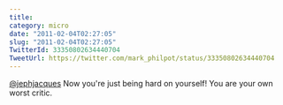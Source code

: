 ```yaml
---
title: 
category: micro
date: "2011-02-04T02:27:05"
slug: "2011-02-04T02:27:05"
TwitterId: 33350802634440704
TweetUrl: https://twitter.com/mark_philpot/status/33350802634440704
---
```


[@jephjacques](https://twitter.com/jephjacques) Now you're just being hard on
yourself! You are your own worst critic.
